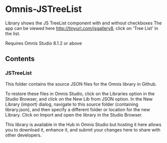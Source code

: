 # Omnis-JSTreeList
Library shows the JS TreeList component with and without checkboxes
The app can be viewed here http://tinyurl.com/jsgallery8, click on 'Tree List' in the list.

Requires Omnis Studio 8.1.2 or above

## Contents
### JSTreeList

This folder contains the source JSON files for the Omnis library in Github. 

To restore these files in Omnis Studio, click on the Libraries option in the Studio Browser, and click on the New Lib from JSON option. In the New Library (import) dialog, navigate to this source folder (containing library.json), and then specify a different folder or location for the new Library. Click on Import and open the library in the Studio Browser. 

This library is available in the Hub in Omnis Studio but hosting it here allows you to download it, enhance it, and submit your changes here to share with other developers.
